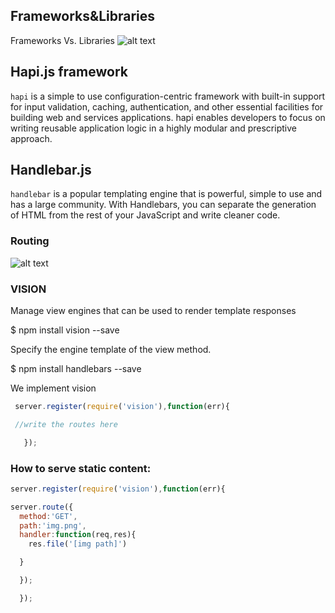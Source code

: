## Frameworks&Libraries

Frameworks Vs. Libraries
![alt text](https://i.stack.imgur.com/ZbR5p.png)

## Hapi.js framework

``hapi`` is a simple to use configuration-centric framework with built-in support for input validation, caching, authentication, and other essential facilities for building web and services applications. hapi enables developers to focus on writing reusable application logic in a highly modular and prescriptive approach.

## Handlebar.js

``handlebar``
is a popular templating engine that is powerful, simple to use and has a large community. With Handlebars, you can separate the generation of HTML from the rest of your JavaScript and write cleaner code.

### Routing

![alt text](http://imgh.us/Scan-Mar-13-10-13.jpg)

### VISION

Manage view engines that can be used to render template responses

$ npm install vision --save

Specify the engine template of the view method.

$ npm install handlebars --save

We implement vision

```js
 server.register(require('vision'),function(err){

 //write the routes here

   });
   ```

### How to serve static content:

 ```js
 server.register(require('vision'),function(err){

 server.route({
   method:'GET',
   path:'img.png',
   handler:function(req,res){
     res.file('[img path]')

   }

   });

   });
   ```
